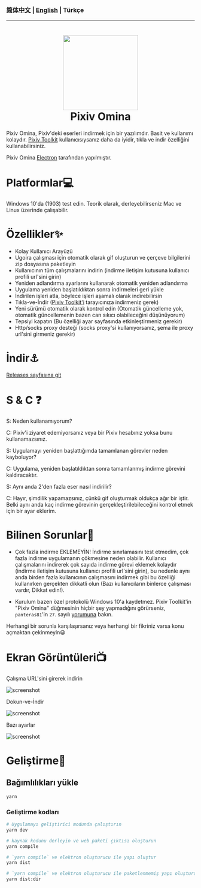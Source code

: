 ### [**简体中文**](https://github.com/leoding86/pixiv-omina/blob/master/README_zh-CN.md) | [**English**](https://github.com/leoding86/pixiv-omina/blob/master/README.md) | Türkçe

---

<h1 style="text-align:center">
<img src="./build/icon.png" width=200><br>
Pixiv Omina
</h1>

Pixiv Omina, Pixiv'deki eserleri indirmek için bir yazılımdır. Basit ve kullanımı kolaydır. [Pixiv Toolkit](https://github.com/leoding86/webextension-pixiv-toolkit) kullanıcısıysanız daha da iyidir, tıkla ve indir özelliğini kullanabilirsiniz.

Pixiv Omina [Electron](https://electronjs.org/) tarafından yapılmıştır.

# Platformlar💻

Windows 10'da (1903) test edin. Teorik olarak, derleyebilirseniz Mac ve Linux üzerinde çalışabilir.

# Özellikler✨

* Kolay Kullanıcı Arayüzü
* Ugoira çalışması için otomatik olarak gif oluşturun ve çerçeve bilgilerini zip dosyasına paketleyin
* Kullanıcının tüm çalışmalarını indirin (indirme iletişim kutusuna kullanıcı profili url'sini girin)
* Yeniden adlandırma ayarlarını kullanarak otomatik yeniden adlandırma
* Uygulama yeniden başlatıldıktan sonra indirmeleri geri yükle
* İndirilen işleri atla, böylece işleri aşamalı olarak indirebilirsin
* Tıkla-ve-İndir ([Pixiv Toolkit'i](https://github.com/leoding86/webextension-pixiv-toolkit) tarayıcınıza indirmeniz gerek)
* Yeni sürümü otomatik olarak kontrol edin (Otomatik güncelleme yok, otomatik güncellemenin bazen can sıkıcı olabileceğini düşünüyorum)
* Tepsiyi kapatın (Bu özelliği ayar sayfasında etkinleştirmeniz gerekir)
* Http/socks proxy desteği (socks proxy'si kullanıyorsanız, şema ile proxy url'sini girmeniz gerekir)

# İndir⚓

[Releases sayfasına git](https://github.com/leoding86/pixiv-omina/releases)

# S & C ❓

S: Neden kullanamıyorum?

C: Pixiv'i ziyaret edemiyorsanız veya bir Pixiv hesabınız yoksa bunu kullanamazsınız.

S: Uygulamayı yeniden başlattığımda tamamlanan görevler neden kayboluyor?

C: Uygulama, yeniden başlatıldıktan sonra tamamlanmış indirme görevini kaldıracaktır.

S: Aynı anda 2'den fazla eser nasıl indirilir?

C: Hayır, şimdilik yapamazsınız, çünkü gif oluşturmak oldukça ağır bir iştir. Belki aynı anda kaç indirme görevinin gerçekleştirilebileceğini kontrol etmek için bir ayar eklerim.

# Bilinen Sorunlar🤔

* Çok fazla indirme EKLEMEYİN! İndirme sınırlamasını test etmedim, çok fazla indirme uygulamanın çökmesine neden olabilir. Kullanıcı çalışmalarını indirerek çok sayıda indirme görevi eklemek kolaydır (indirme iletişim kutusuna kullanıcı profili url'sini girin), bu nedenle aynı anda birden fazla kullanıcının çalışmasını indirmek gibi bu özelliği kullanırken gerçekten dikkatli olun (Bazı kullanıcıların binlerce çalışması vardır, Dikkat edin!).

* Kurulum bazen özel protokolü Windows 10'a kaydetmez. Pixiv Toolkit'in "Pixiv Omina" düğmesinin hiçbir şey yapmadığını görürseniz, `panteras81`'in `27`. sayılı [yorumuna](https://github.com/leoding86/webextension-pixiv-toolkit/issues/27#issuecomment-605540955) bakın.

Herhangi bir sorunla karşılaşırsanız veya herhangi bir fikriniz varsa konu açmaktan çekinmeyin😀

# Ekran Görüntüleri📺

Çalışma URL'sini girerek indirin

![screenshot](./screenshots/001.gif)

Dokun-ve-İndir

![screenshot](./screenshots/002.gif)

Bazı ayarlar

![screenshot](./screenshots/003.jpg)

# Geliştirme🔧

## Bağımlılıkları yükle
```bash
yarn
```

### Geliştirme kodları

```bash
# Uygulamayı geliştirici modunda çalıştırın
yarn dev

# kaynak kodunu derleyin ve web paketi çıktısı oluşturun
yarn compile

# `yarn compile` ve elektron oluşturucu ile yapı oluştur
yarn dist

# `yarn compile` ve elektron oluşturucu ile paketlenmemiş yapı oluşturun
yarn dist:dir
```
